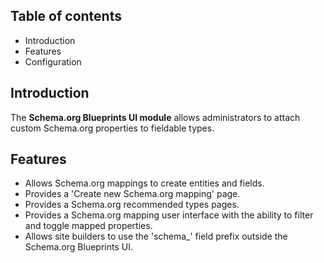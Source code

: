 Table of contents
-----------------

* Introduction
* Features
* Configuration


Introduction
------------

The **Schema.org Blueprints UI module** allows administrators to attach custom 
Schema.org properties to fieldable types.


Features
--------

- Allows Schema.org mappings to create entities and fields.
- Provides a 'Create new Schema.org mapping' page.
- Provides a Schema.org recommended types pages.
- Provides a Schema.org mapping user interface with the ability to filter and 
  toggle mapped properties.
- Allows site builders to use the 'schema_' field prefix outside the Schema.org Blueprints UI.
